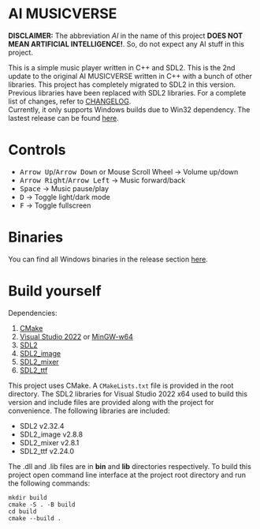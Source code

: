 # AI MUSICVERSE
**DISCLAIMER:** The abbreviation *AI* in the name of this project **DOES NOT MEAN ARTIFICIAL INTELLIGENCE!**. So, do not expect any AI stuff in this project.<br/>

This is a simple music player written in C++ and SDL2. This is the 2nd update to the original AI MUSICVERSE written in C++ with a bunch of other libraries. This project has completely migrated to SDL2 in this version. Previous libraries have been replaced with SDL2 libraries. For a complete list of changes, refer to [CHANGELOG](CHANGELOG.md).<br/>
Currently, it only supports Windows builds due to Win32 dependency. The lastest release can be found [here](https://github.com/vatsaladitya/ai-musicverse/releases/tag/v2.0.0).<br/>

# Controls
- <kbd>Arrow Up</kbd>/<kbd>Arrow Down</kbd> or Mouse Scroll Wheel -> Volume up/down
- <kbd>Arrow Right</kbd>/<kbd>Arrow Left</kbd> -> Music forward/back
- <kbd>Space</kbd> -> Music pause/play
- <kbd>D</kbd> -> Toggle light/dark mode
- <kbd>F</kbd> -> Toggle fullscreen

# Binaries
You can find all Windows binaries in the release section [here](https://github.com/vatsaladitya/ai-musicverse/releases).

# Build yourself
Dependencies:
1. [CMake](https://cmake.org/download)
2. [Visual Studio 2022](https://visualstudio.microsoft.com/vs) or [MinGW-w64](https://www.mingw-w64.org/downloads)
3. [SDL2](https://github.com/libsdl-org/SDL)
4. [SDL2_image](https://github.com/libsdl-org/SDL_image)
5. [SDL2_mixer](https://github.com/libsdl-org/SDL_mixer)
6. [SDL2_ttf](https://github.com/libsdl-org/SDL_ttf)

This project uses CMake. A `CMakeLists.txt` file is provided in the root directory. The SDL2 libraries for Visual Studio 2022 x64 used to build this version and include files are provided along with the project for convenience. The following libraries are included:
- SDL2 v2.32.4
- SDL2_image v2.8.8
- SDL2_mixer v2.8.1
- SDL2_ttf v2.24.0

The .dll and .lib files are in **bin** and **lib** directories respectively. To build this project open command line interface at the project root directory and run the following commands:
```
mkdir build
cmake -S . -B build
cd build
cmake --build .
```
